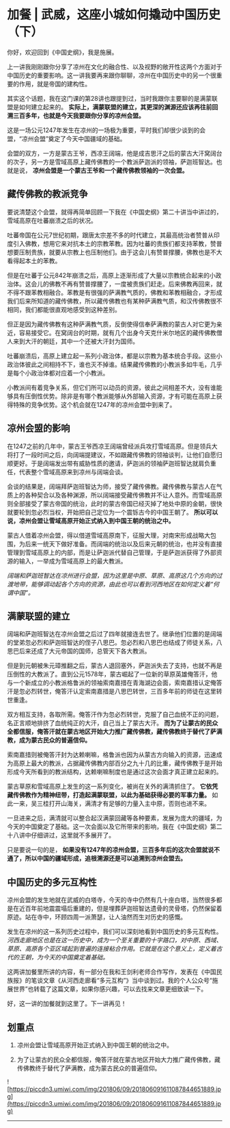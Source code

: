 # 加餐 | 武威，这座小城如何撬动中国历史（下）

你好，欢迎回到《中国史纲》，我是施展。

上一讲我刚刚跟你分享了凉州在文化的融合性、以及视野的敞开性这两个方面对于中国历史的重要影响。这一讲我要再来跟你聊聊，凉州在中国历史中的另一个很重要的作用，就是帝国的建构性。

其实这个话题，我在这门课的第28讲也跟提到过，当时我跟你主要聊的是满蒙联盟是如何建立起来的。 **实际上，满蒙联盟的建立，其更深的渊源还应该再往前回溯三百多年，也就是今天我要跟你分享的凉州会盟。**

这是一场公元1247年发生在凉州的一场极为重要，平时我们却很少谈到的会盟，“凉州会盟”奠定了今天中国疆域的基础。

会盟的双方，一方是蒙古王爷，西凉王阔端，他是成吉思汗之后的蒙古大汗窝阔台的次子，另一方是雪域高原上藏传佛教的一个教派萨迦派的领袖，萨迦班智达。也就是说， **凉州会盟是一个蒙古王爷和一个藏传佛教领袖的一次会盟。**

## 藏传佛教的教派竞争

要说清楚这个会盟，就得再简单回顾一下我在《中国史纲》第二十讲当中讲过的，雪域高原在吐蕃崩溃之后的状况。

吐蕃帝国在公元7世纪初期，跟唐太宗差不多的时代建立，其最高统治者赞普从印度引入佛教，想用它来对抗本土的宗教苯教。因为吐蕃的贵族们都支持苯教，赞普想要压制贵族，就要从宗教上也压制他们。由于这会儿有赞普撑腰，佛教也是不大看得起本土的苯教。

但是在吐蕃于公元842年崩溃之后，高原上逐渐形成了大量以宗教统合起来的小政治体。这会儿的佛教不再有赞普撑腰了，一度被贵族们赶走。后来佛教再回来，就不得不跟苯教相融合。苯教是有很强的萨满教气质的，佛教和苯教相融合，才形成我们后来所知道的藏传佛教，所以藏传佛教也有某种萨满教气质，和汉传佛教很不相同，我们都能很直观地感受到这种差别。

但正是因为藏传佛教有这种萨满教气质，反倒使得信奉萨满教的蒙古人对它更为亲近，容易接受它。在窝阔台的时期，就有几个出身今天克什米尔地区的藏传佛教僧人来到大汗的朝廷，其中一个还被大汗封为国师。

吐蕃崩溃后，高原上建立起一系列小政治体，都是以宗教为基本统合手段。这些小政治体彼此之间相持不下，谁也灭不掉谁。结果藏传佛教的小教派多如牛毛，几乎是每个小政治体都对应着一个小教派。

小教派间有着竞争关系，但它们所可以动员的资源，彼此之间相差不大，没有谁能够具有压倒性优势。除非是有哪个教派能够从外部输入资源，才有可能在高原上获得特殊的竞争优势。这个机会就在1247年的凉州会盟中到来了。

## 凉州会盟的影响

在1247之前的几年中，蒙古王爷西凉王阔端曾经派兵攻打雪域高原。但是领兵大将打了一段时间之后，向阔端提建议，不如跟藏传佛教的领袖谈判，让他们自愿归顺更好。于是阔端发出带有威胁性质的邀请，萨迦派的领袖萨迦班智达就肩负重任，代表整个雪域高原来到凉州与阔端会谈。

会谈的结果是，阔端拜萨迦班智达为师，接受了藏传佛教。藏传佛教与蒙古人在气质上的各种契合以及各种渊源，所以阔端接受藏传佛教并不让人意外。而雪域高原则全部接受了蒙古帝国的统治，此时的蒙古帝国已经灭掉了地处中原的金朝，很快就要轮到忽必烈当权，开始把自己定位为一个震铄古今的中国王朝了。 **所以可以说，凉州会盟让雪域高原开始正式纳入到中国王朝的统治之中。**

蒙古人借着凉州会盟，得以借道雪域高原南下，征服大理，对南宋形成战略大包围，为后来一统天下做好准备。而阔端的统治以及后来元朝的统治，也并没有直接管理到雪域高原上的内部，而是让萨迦派代替自己管理，于是萨迦派获得了外部资源的输入，一举成为雪域高原上的最大教派。

 *阔端和萨迦班智达在凉州进行会盟，因为这里是中原、草原、高原这几个方向的过渡地带，能够调动起各个方向的资源，由此也可以看到河西地区在如何定义着“何谓中国”。*

## 满蒙联盟的建立

阔端和萨迦班智达在凉州会盟之后过了四年就接连去世了。继承他们位置的是阔端的堂弟忽必烈和萨迦班智达的侄子八思巴。忽必烈和八思巴也结成了师徒关系，八思巴后来还成了大元帝国的国师，总管天下各大教派。

但是到元朝被朱元璋推翻之后，蒙古人退回塞外，萨迦派失去了支持，也就不再是压倒性的大教派了。直到公元1578年，蒙古崛起了一位新的草原英雄俺答汗，他与一个新成立的小教派格鲁派的领袖索南嘉措在青海湖边会面，索南嘉措认定俺答汗是忽必烈转世，俺答汗认定索南嘉措是八思巴转世，三百多年前的师徒在这里转世重逢。

双方相互支持，各取所需。俺答汗作为忽必烈转世，克服了自己血统不正的问题，名正言顺地排挤了血统纯正的大汗，自己当上了蒙古大汗。 **而为了让蒙古的民众全都信服，俺答汗就在蒙古地区开始大力推广藏传佛教，藏传佛教终于替代了萨满教，成为蒙古民众的普遍信仰。**

索南嘉措则被俺答汗封为达赖喇嘛，格鲁派也因为从蒙古方向输入的资源，迅速成为高原上最大的教派，占据藏传佛教内部百分之九十几的比重，藏传佛教于是开始形成今天所看到的教派结构，达赖喇嘛制度也是通过这次会面才真正建立起来的。

蒙古草原和雪域高原上发生的这一系列变化，被尚在关外的满清抓住了。 **它依凭藏传佛教作为精神纽带，打造起满蒙联盟，以此为基础获得必要的军事力量。** 如此一来，吴三桂打开山海关，满清才有足够的力量入主中原，否则也进不来。

一旦进来之后，满清就可以整合起汉满蒙回藏等各种要素，发展为庞大的疆域，为今天的中国奠定了基础。这一次会面以及它所带来的影响，我在《中国史纲》第二十八讲中仔细讲过，这里就不多展开了。

只是要说一句的是， **如果没有1247年的凉州会盟，三百多年后的这次会盟就说不通了，所以中国的疆域形成，追根溯源还是可以追溯到凉州会盟去。**

## 中国历史的多元互构性

凉州会盟的发生地就在武威的白塔寺，今天的寺中仍然有几十座白塔，当然很多都是在近百年前地震震塌后重建的，但是埋葬萨迦班智达遗骨的灵骨塔，仍然保留着原迹。站在寺中，环顾四周一派萧瑟，让人油然而生对历史的感慨。

发生在凉州的这一系列历史过程中，我们可以深刻地看到中国历史的多元互构性。 *河西走廊地区也是在这一历史中，成为一个至关重要的十字路口，对中原、西域、草原、高原各个亚区域起到普遍的连接粘合作用。它就是在这个意义上，定义着古代的王朝，为今天的中国奠定着基础。*

这两讲加餐里所讲的内容，有一部分在我和王剑利老师合作写作，发表在《中国民族报》的笔谈文章《从河西走廊看“多元互构”》当中谈到过。我的个人公众号“施展世界”也转载了这篇文章，如果你感兴趣，可以去找来文章更细致读一下。

好，这一讲的加餐就到这里了。下一讲再见！

## 划重点

1. 凉州会盟让雪域高原开始正式纳入到中国王朝的统治之中。

2. 为了让蒙古的民众全都信服，俺答汗就在蒙古地区开始大力推广藏传佛教，藏传佛教终于替代了萨满教，成为蒙古民众的普遍信仰。

![https://piccdn3.umiwi.com/img/201806/09/201806091611087844651889.jpg](https://piccdn3.umiwi.com/img/201806/09/201806091611087844651889.jpg)

---

